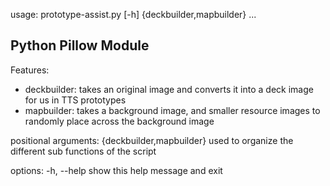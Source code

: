 usage: prototype-assist.py [-h] {deckbuilder,mapbuilder} ...

Python Pillow Module
--------------------
Features:
- deckbuilder: takes an original image and converts it into a deck image for us in TTS prototypes
- mapbuilder: takes a background image, and smaller resource images to randomly place across the background image

positional arguments:
  {deckbuilder,mapbuilder}
                        used to organize the different sub functions of the script

options:
  -h, --help            show this help message and exit